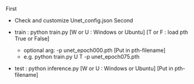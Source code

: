 First 
 - Check and customize Unet_config.json
Second
 - train : python train.py [W or U : Windows or Ubuntu] [T or F : load pth True or False]
   - optional arg: -p unet_epoch000.pth [Put in pth-filename]
   - e.g. python train.py U T -p unet_epoch075.pth

 - test : python inference.py [W or U : Windows or Ubuntu] [Put in pth-filename]
